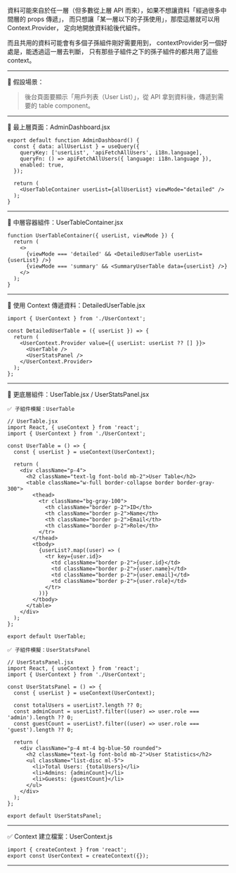 
資料可能來自於任一層（但多數從上層 API 而來），如果不想讓資料「經過很多中間層的 props 傳遞」，
而只想讓「某一層以下的子孫使用」，那麼這層就可以用 Context.Provider，
定向地開放資料給後代組件。

而且共用的資料可能會有多個子孫組件剛好需要用到，
contextProvider另一個好處是，能透過這一層去判斷，
只有那些子組件之下的孫子組件的都共用了這些context。

---

🧠 假設場景：

> 後台頁面要顯示「用戶列表（User List）」，從 API 拿到資料後，傳遞到需要的 table component。

---

📍 最上層頁面：AdminDashboard.jsx

```
export default function AdminDashboard() {
  const { data: allUserList } = useQuery({
    queryKey: ['userList', 'apiFetchAllUsers', i18n.language],
    queryFn: () => apiFetchAllUsers({ language: i18n.language }),
    enabled: true,
  });

  return (
    <UserTableContainer userList={allUserList} viewMode="detailed" />
  );
}
```

---

📍 中層容器組件：UserTableContainer.jsx

```
function UserTableContainer({ userList, viewMode }) {
  return (
    <>
      {viewMode === 'detailed' && <DetailedUserTable userList={userList} />}
      {viewMode === 'summary' && <SummaryUserTable data={userList} />}
    </>
  );
}
```
---

📍 使用 Context 傳遞資料：DetailedUserTable.jsx

```
import { UserContext } from './UserContext';

const DetailedUserTable = ({ userList }) => {
  return (
    <UserContext.Provider value={{ userList: userList ?? [] }}>
      <UserTable />
      <UserStatsPanel />
    </UserContext.Provider>
  );
};

```
---

📍 更底層組件：UserTable.jsx / UserStatsPanel.jsx
```
✅ 子組件模擬：UserTable

// UserTable.jsx
import React, { useContext } from 'react';
import { UserContext } from './UserContext';

const UserTable = () => {
  const { userList } = useContext(UserContext);

  return (
    <div className="p-4">
      <h2 className="text-lg font-bold mb-2">User Table</h2>
      <table className="w-full border-collapse border border-gray-300">
        <thead>
          <tr className="bg-gray-100">
            <th className="border p-2">ID</th>
            <th className="border p-2">Name</th>
            <th className="border p-2">Email</th>
            <th className="border p-2">Role</th>
          </tr>
        </thead>
        <tbody>
          {userList?.map((user) => (
            <tr key={user.id}>
              <td className="border p-2">{user.id}</td>
              <td className="border p-2">{user.name}</td>
              <td className="border p-2">{user.email}</td>
              <td className="border p-2">{user.role}</td>
            </tr>
          ))}
        </tbody>
      </table>
    </div>
  );
};

export default UserTable;

```
```
✅ 子組件模擬：UserStatsPanel

// UserStatsPanel.jsx
import React, { useContext } from 'react';
import { UserContext } from './UserContext';

const UserStatsPanel = () => {
  const { userList } = useContext(UserContext);

  const totalUsers = userList?.length ?? 0;
  const adminCount = userList?.filter((user) => user.role === 'admin').length ?? 0;
  const guestCount = userList?.filter((user) => user.role === 'guest').length ?? 0;

  return (
    <div className="p-4 mt-4 bg-blue-50 rounded">
      <h2 className="text-lg font-bold mb-2">User Statistics</h2>
      <ul className="list-disc ml-5">
        <li>Total Users: {totalUsers}</li>
        <li>Admins: {adminCount}</li>
        <li>Guests: {guestCount}</li>
      </ul>
    </div>
  );
};

export default UserStatsPanel;

```
---

✅ Context 建立檔案：UserContext.js
```
import { createContext } from 'react';
export const UserContext = createContext({});

```
---
